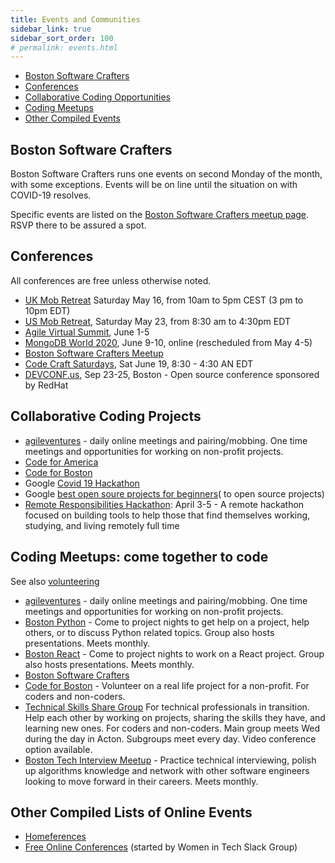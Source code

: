 ```yaml
---
title: Events and Communities
sidebar_link: true
sidebar_sort_order: 100
# permalink: events.html
---
```


- [Boston Software Crafters](#boston-software-crafters)
- [Conferences](#conferences)
- [Collaborative Coding Opportunities](#collab)
- [Coding Meetups](#coding-meetups)
- [Other Compiled Events](#other)

<a name="boston-software-crafters"></a>
## Boston Software Crafters
Boston Software Crafters runs one events on second Monday of the month, with some exceptions.  Events will be on line until the situation
on with COVID-19 resolves.

Specific events are listed on the [Boston Software Crafters meetup page](http://meetup.com/bostonsoftwarecrafters).  RSVP there to be assured a spot.

<a name="conferences"></a>
## Conferences
All conferences are free unless otherwise noted.

- [UK Mob Retreat](https://www.eventbrite.com/e/eu-and-uk-mobretreat-registration-104193664054) Saturday May 16, from 10am to 5pm CEST (3 pm to 10pm EDT)
- [US Mob Retreat](https://www.eventbrite.com/e/us-mobretreat-tickets-104193650012), Saturday May 23, from 8:30 am to 4:30pm EDT
- [Agile Virtual Summit](https://agilevirtualsummit.com/?gclid=Cj0KCQjw2PP1BRCiARIsAEqv-pT3TFFOT7Cin0Ct6wbM7E8Zp_gU_NljnmouDotVHd9PFjtI3HO4V34aAttuEALw_wcB), June 1-5
- [MongoDB World 2020](https://www.mongodb.com/world), June 9-10, online (rescheduled from May 4-5)
- [Boston Software Crafters Meetup](https://meetup.com/bostonsoftwarecrafters)
- [Code Craft Saturdays](com/e/code-craft-saturdays-remote-tickets-86994443723), Sat June 19, 8:30 - 4:30 AN EDT
- [DEVCONF.us](https://www.devconf.info/us/), Sep 23-25, Boston - Open source conference sponsored by RedHat

<a name="collab"></a>
## Collaborative Coding Projects
- [agileventures](agileventures.org) - daily online meetings and pairing/mobbing. One time meetings and opportunities for working on non-profit projects.
- [Code for America](https://www.codeforamerica.org)
- [Code for Boston](https://www.codeforboston.org)
- Google [Covid 19 Hackathon](https://www.google.com/search?q=covid+hackathon&oq=covid+hacka&aqs=chrome.0.69i59j69i57j69i60.9995j0j4&sourceid=chrome&ie=UTF-8)
- Google [best open soure projects for beginners](https://www.google.com/search?q=best+open+source+projects+for+beginners&oq=best+open+source+projects+for+beginners&aqs=chrome..69i57j69i64.7514j0j4&sourceid=chrome&ie=UTF-8)( to open source projects)
- [Remote Responsibilities Hackathon](https://letspair.online/): April 3-5 - A remote hackathon focused on building tools to help those that find themselves working, studying, and living remotely full time

<a name="coding-meetups"></a>
## Coding Meetups: come together to code

See also [volunteering](volunteer.md)

- [agileventures](agileventures.org) - daily online meetings and pairing/mobbing.  One time meetings and opportunities for working on non-profit projects.
- [Boston Python](https://www.meetup.com/bostonpython) - Come to project nights to get help on a project, help others, or to discuss Python related topics.  Group also hosts presentations.  Meets monthly.
- [Boston React](https://www.meetup.com/ReactJS-Boston/events/) - Come to project nights to work on a React project.  Group also hosts presentations.  Meets monthly.
- [Boston Software Crafters](https://www.meetup.com/Boston-Software-Crafters)
- [Code for Boston](https://www.meetup.com/code-for-boston) - Volunteer on a real life project for a non-profit.  For coders and non-coders.
- [Technical Skills Share Group](https://www.meetup.com/Technical-Skills-Share-Group/)  For technical professionals in transition.  Help each other by working on projects, sharing the skills they have, and learning new ones.  For coders and non-coders.  Main group meets Wed during the day in Acton.  Subgroups meet every day.  Video conference option available.
- [Boston Tech Interview Meetup](https://www.meetup.com/Boston-Tech-Interview-Meetup/) - Practice technical interviewing, polish up algorithms knowledge and network with other software engineers looking to move forward in their careers.  Meets monthly.

<a name="other"></a>
## Other Compiled Lists of Online Events
- [Homeferences](https://github.com/homeferences/list)
- [Free Online Conferences](https://docs.google.com/spreadsheets/d/1IKXAcDoYnWNpuFaDYkn_aplDZ5fRI0bJNWah0rGFO5E/htmlview) (started by Women in Tech Slack Group)




